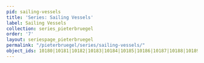 ```yaml
---
pid: sailing-vessels
title: 'Series: Sailing Vessels'
label: Sailing Vessels
collection: series_pieterbruegel
order: '7'
layout: seriespage_pieterbruegel
permalink: "/pieterbruegel/series/sailing-vessels/"
object_ids: 10180|10181|10182|10183|10184|10185|10186|10187|10188|10189
---
```

